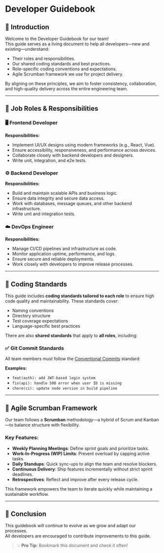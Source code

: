 # Developer Guidebook

## 📘 Introduction

Welcome to the Developer Guidebook for our team!  
This guide serves as a living document to help all developers—new and existing—understand:

- Their roles and responsibilities.
- Our shared coding standards and best practices.
- Role-specific coding conventions and expectations.
- Agile Scrumban framework we use for project delivery.

By aligning on these principles, we aim to foster consistency, collaboration, and high-quality delivery across the entire engineering team.

---

## 👥 Job Roles & Responsibilities

### 🖥 Frontend Developer

**Responsibilities:**

- Implement UI/UX designs using modern frameworks (e.g., React, Vue).
- Ensure accessibility, responsiveness, and performance across devices.
- Collaborate closely with backend developers and designers.
- Write unit, integration, and e2e tests.

### ⚙️ Backend Developer

**Responsibilities:**

- Build and maintain scalable APIs and business logic.
- Ensure data integrity and secure data access.
- Work with databases, message queues, and other backend infrastructure.
- Write unit and integration tests.

### ☁️ DevOps Engineer

**Responsibilities:**

- Manage CI/CD pipelines and infrastructure as code.
- Monitor application uptime, performance, and logs.
- Ensure secure and reliable deployments.
- Work closely with developers to improve release processes.

---

## 🧭 Coding Standards

This guide includes **coding standards tailored to each role** to ensure high code quality and maintainability. These standards cover:

- Naming conventions
- Directory structure
- Test coverage expectations
- Language-specific best practices

There are also **shared standards** that apply to **all roles**, including:

### ✅ Git Commit Standards

All team members must follow the [Conventional Commits](https://www.conventionalcommits.org/en/v1.0.0/) standard:

**Examples:**

- `feat(auth): add JWT-based login system`
- `fix(api): handle 500 error when user ID is missing`
- `chore(ci): update node version in build pipeline`

---

## 🔄 Agile Scrumban Framework

Our team follows a **Scrumban** methodology—a hybrid of Scrum and Kanban—to balance structure with flexibility.

### Key Features:

- **Weekly Planning Meetings**: Define sprint goals and prioritize tasks.
- **Work-In-Progress (WIP) Limits**: Prevent overload by capping active tasks.
- **Daily Standups**: Quick sync-ups to align the team and resolve blockers.
- **Continuous Delivery**: Ship features incrementally without strict sprint deadlines.
- **Retrospectives**: Reflect and improve after every release cycle.

This framework empowers the team to iterate quickly while maintaining a sustainable workflow.

---

## 📌 Conclusion

This guidebook will continue to evolve as we grow and adapt our processes.  
All developers are encouraged to contribute improvements to this guide.

> 💡 **Pro Tip:** Bookmark this document and check it often!
